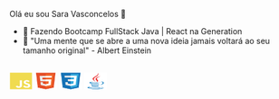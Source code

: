 Olá eu sou Sara Vasconcelos 👋


- 🔭 Fazendo Bootcamp FullStack Java | React na Generation
- 🌱 "Uma mente que se abre a uma nova ideia jamais voltará ao seu tamanho original" - Albert Einstein
<div style="display: inline_block"><br>
<img align="center" alt="Sara-Js" height="30" width="40" src="https://raw.githubusercontent.com/devicons/devicon/master/icons/javascript/javascript-plain.svg">
<img align="center" alt="Sara-HTML" height="30" width="40" src="https://raw.githubusercontent.com/devicons/devicon/master/icons/html5/html5-original.svg">
<img align="center" alt="Sara-CSS" height="30" width="40" src="https://raw.githubusercontent.com/devicons/devicon/master/icons/css3/css3-original.svg">
<img align="center" alt="Sara-CSS" height="30" width="40" src="https://raw.githubusercontent.com/devicons/devicon/master/icons/Java/Java-original.svg">

